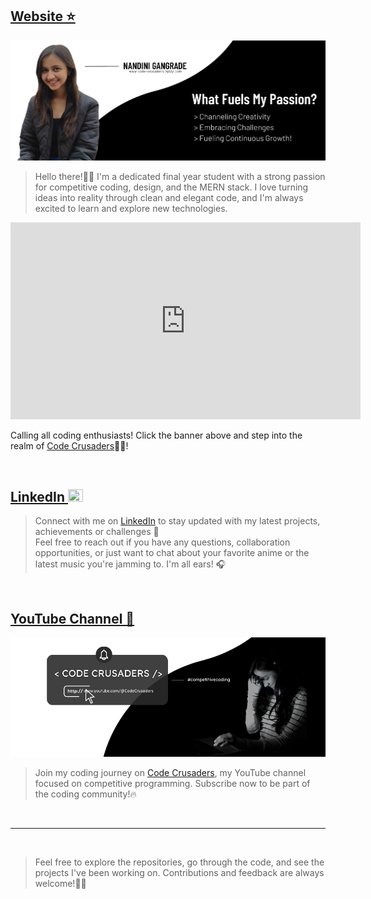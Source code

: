 ## <a href="https://code-crusaders.epizy.com/home/">Website ⭐</a>
[![Design & Development](https://github.com/nandini-gangrade/nandini-gangrade/blob/main/Website%20Banner.png)](https://code-crusaders.epizy.com/home/)
> Hello there!👋🏻 I'm a dedicated final year student with a strong passion for competitive coding, design, and the MERN stack. I love turning ideas into reality through clean and elegant code, and I'm always excited to learn and explore new technologies. <br>

<iframe width="560" height="315" src="https://www.youtube.com/embed/VIDEO_ID_HERE" frameborder="0" allowfullscreen></iframe>

Calling all coding enthusiasts! Click the banner above and step into the realm of <a href="https://code-crusaders.epizy.com/home/">Code Crusaders</a>🤟🏻!
 
<br>

## <a href="https://www.linkedin.com/in/nandini-gangrade" target="_blank" rel="noreferrer">LinkedIn <img src="https://raw.githubusercontent.com/danielcranney/readme-generator/main/public/icons/socials/linkedin.svg" width="24" height="20"/> </a> 

> Connect with me on <a href="https://www.linkedin.com/in/nandini-gangrade" target="_blank" rel="noreferrer">LinkedIn</a> to stay updated with my latest projects, achievements or challenges 🤝 <br>
Feel free to reach out if you have any questions, collaboration opportunities, or just want to chat about your favorite anime or the latest music you're jamming to. I'm all ears! 🎧

<br>

## <a href="https://youtube.com/@CodeCrusaders">YouTube Channel 🎥</a>


<div align="center">
  <a href="https://youtube.com/@CodeCrusaders">
    <img src="https://github.com/nandini-gangrade/nandini-gangrade/blob/main/youtube%20bannerr.png" alt="Code Crusaders Banner">
  </a>
</div>

> Join my coding journey on <a href="https://youtube.com/@CodeCrusaders">Code Crusaders</a>, my YouTube channel focused on competitive programming. Subscribe now to be part of the coding community!🔥

<br>

----------------------------------------

<br>

> Feel free to explore the repositories, go through the code, and see the projects I've been working on. Contributions and feedback are always welcome!👍🏻


<!-- 
### Socials

<p align="left"> 
<a href="https://www.codepen.io/nandini-gangrade" target="_blank" rel="noreferrer"><img src="https://raw.githubusercontent.com/danielcranney/readme-generator/main/public/icons/socials/codepen.svg" width="32" height="32" /></a>
<a href="https://www.youtube.com/@CodeCrusaders" target="_blank" rel="noreferrer"><img src="https://raw.githubusercontent.com/danielcranney/readme-generator/main/public/icons/socials/youtube.svg" width="32" height="32" /></a>
<a href="https://www.github.com/nandini-gangrade" target="_blank" rel="noreferrer"><img src="https://raw.githubusercontent.com/danielcranney/readme-generator/main/public/icons/socials/github.svg" width="32" height="32" /></a> <a href="http://www.instagram.com/monn_coquelicot/" target="_blank" rel="noreferrer"><img src="https://raw.githubusercontent.com/danielcranney/readme-generator/main/public/icons/socials/instagram.svg" width="32" height="32" /></a> <a href="https://www.linkedin.com/in/nandini-gangrade-868385227/" target="_blank" rel="noreferrer"><img src="https://raw.githubusercontent.com/danielcranney/readme-generator/main/public/icons/socials/linkedin.svg" width="32" height="32" /></a>
</p>
### Badges

<b>My GitHub Stats</b>

<a href="http://www.github.com/nandini-gangrade"><img src="https://github-readme-streak-stats.herokuapp.com/?user=nandini-gangrade&stroke=ffffff&background=1c1917&ring=0891b2&fire=0891b2&currStreakNum=ffffff&currStreakLabel=0891b2&sideNums=ffffff&sideLabels=ffffff&dates=ffffff&hide_border=true" /></a>

<a href="http://www.github.com/nandini-gangrade"><img src="https://github-readme-activity-graph.cyclic.app/graph?username=nandini-gangrade&bg_color=1c1917&color=ffffff&line=0891b2&point=ffffff&area_color=1c1917&area=true&hide_border=true&custom_title=GitHub%20Commits%20Graph" alt="GitHub Commits Graph" /></a>
 -->
